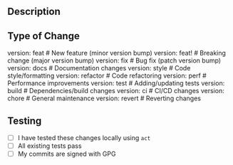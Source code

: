 ## Description

<!-- Describe your changes here -->

## Type of Change
<!-- Add one of these version tags: -->
version: feat     # New feature (minor version bump)
version: feat!    # Breaking change (major version bump)
version: fix      # Bug fix (patch version bump)
version: docs     # Documentation changes
version: style    # Code style/formatting
version: refactor # Code refactoring
version: perf     # Performance improvements
version: test     # Adding/updating tests
version: build    # Dependencies/build changes
version: ci       # CI/CD changes
version: chore    # General maintenance
version: revert   # Reverting changes

## Testing
- [ ] I have tested these changes locally using `act`
- [ ] All existing tests pass
- [ ] My commits are signed with GPG